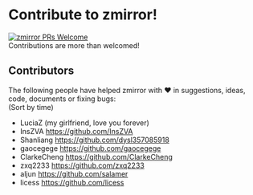 # Contribute to zmirror!
[![zmirror PRs Welcome](https://img.shields.io/badge/PRs-welcome-brightgreen.svg)](http://makeapullrequest.com)  
Contributions are more than welcomed!  



## Contributors
The following people have helped zmirror with :heart: in suggestions, ideas, code, documents or fixing bugs:   
(Sort by time)  


* LuciaZ (my girlfriend, love you forever)  
* InsZVA https://github.com/InsZVA  
* Shanliang https://github.com/dysl357085918  
* gaocegege https://github.com/gaocegege  
* ClarkeCheng https://github.com/ClarkeCheng  
* zxq2233 https://github.com/zxq2233  
* aljun https://github.com/salamer
* licess https://github.com/licess
